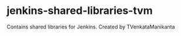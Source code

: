 # jenkins-shared-libraries-tvm
 Contains shared libraries for Jenkins. Created by TVenkataManikanta
